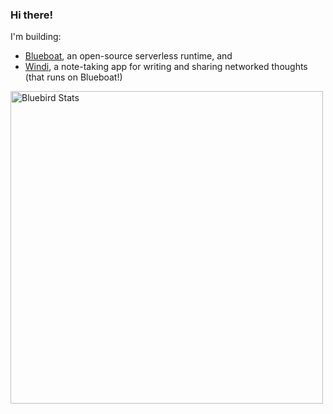 ### Hi there!

I'm building:

- [Blueboat](https://github.com/losfair/blueboat), an open-source serverless runtime, and
- [Windi](https://windi.app), a note-taking app for writing and sharing networked thoughts (that runs on Blueboat!)

[<img src="https://windi.app/activity_map/zhy.png" alt="Bluebird Stats" width="500px">](https://windi.app/people/zhy)
